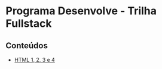 # Programa Desenvolve - Trilha Fullstack

## Conteúdos

- [HTML 1, 2, 3 e 4](./html_css/barbearia_corte/readme.md)
